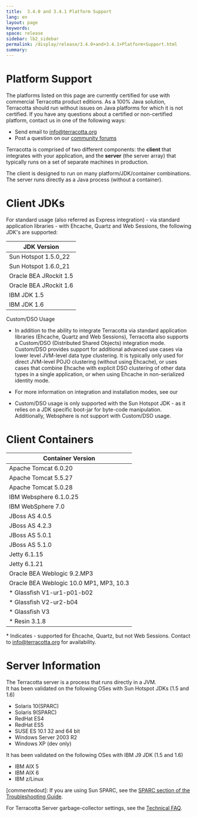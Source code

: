 ```yaml
---
title:  3.4.0 and 3.4.1 Platform Support  
lang: en
layout: page
keywords:
space: release
sidebar: lb2_sidebar
permalink: /display/release/3.4.0+and+3.4.1+Platform+Support.html
summary:
---
```


Platform Support
================

The platforms listed on this page are currently certified for use with commercial Terracotta product editions. As a 100% Java solution, Terracotta should run without issues on Java platforms for which it is not certified. If you have any questions about a certified or non-certified platform, contact us in one of the following ways:

*   Send email to [info@terracotta.org](mailto:info@terracotta.org)
*   Post a question on our [community forums](http://forums.terracotta.org)

Terracotta is comprised of two different components: the **client** that integrates with your application, and the **server** (the server array) that typically runs on a set of separate machines in production.

The client is designed to run on many platform/JDK/container combinations. The server runs directly as a Java process (without a container).

Client JDKs
===========

For standard usage (also referred as Express integration) - via standard application libraries - with Ehcache, Quartz and Web Sessions, the following JDK's are supported:

| JDK Version |
| --- |
| Sun Hotspot 1.5.0\_22 |
| Sun Hotspot 1.6.0\_21 |
| Oracle BEA JRockit 1.5 |
| Oracle BEA JRockit 1.6 |
| IBM JDK 1.5 |
| IBM JDK 1.6 |

Custom/DSO Usage

*   In addition to the ability to integrate Terracotta via standard application libraries (Ehcache, Quartz and Web Sessions), Terracotta also supports a Custom/DSO (Distributed Shared Objects) integration mode. Custom/DSO provides support for additional advanced use cases via lower level JVM-level data type clustering. It is typically only used for direct JVM-level POJO clustering (without using Ehcache), or uses cases that combine Ehcache with explicit DSO clustering of other data types in a single application, or when using Ehcache in non-serialized identity mode.
*   For more information on integration and installation modes, see our
    
*   Custom/DSO usage is only supported with the Sun Hotspot JDK - as it relies on a JDK specific boot-jar for byte-code manipulation. Additionally, Websphere is not support with Custom/DSO usage.

Client Containers
=================

| Container Version |
| --- |
| Apache Tomcat 6.0.20 |
| Apache Tomcat 5.5.27 |
| Apache Tomcat 5.0.28 |
| IBM Websphere 6.1.0.25 |
| IBM WebSphere 7.0 |
| JBoss AS 4.0.5 |
| JBoss AS 4.2.3 |
| JBoss AS 5.0.1 |
| JBoss AS 5.1.0 |
| Jetty 6.1.15 |
| Jetty 6.1.21 |
| Oracle BEA Weblogic 9.2.MP3 |
| Oracle BEA Weblogic 10.0 MP1, MP3, 10.3 |
| \* Glassfish V1-ur1-p01-b02 |
| \* Glassfish V2-ur2-b04 |
| \* Glassfish V3 |
| \* Resin 3.1.8 |

\* Indicates - supported for Ehcache, Quartz, but not Web Sessions. Contact to [info@terracotta.org](mailto:info@terracotta.org) for availability.

Server Information
==================

The Terracotta server is a process that runs directly in a JVM.  
It has been validated on the following OSes with Sun Hotspot JDKs (1.5 and 1.6)

*   Solaris 10(SPARC)
*   Solaris 9(SPARC)
*   RedHat ES4
*   RedHat ES5
*   SUSE ES 10.1 32 and 64 bit
*   Windows Server 2003 R2
*   Windows XP (dev only)

It has been validated on the following OSes with IBM J9 JDK (1.5 and 1.6)

*   IBM AIX 5
*   IBM AIX 6
*   IBM z/Linux

[commentedout]: If you are using Sun SPARC, see the [SPARC section of the Troubleshooting Guide](/display/docs/Troubleshooting+Guide).

For Terracotta Server garbage-collector settings, see the [Technical FAQ](Technical+FAQ).


